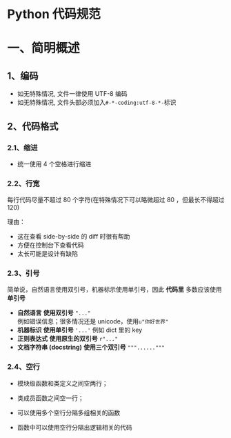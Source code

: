 # Python 代码规范

# 一、简明概述

## 1、编码

- 如无特殊情况, 文件一律使用 UTF-8 编码
- 如无特殊情况, 文件头部必须加入`#-*-coding:utf-8-*-`标识

## 2、代码格式

### 2.1、缩进

- 统一使用 4 个空格进行缩进

### 2.2、行宽

每行代码尽量不超过 80 个字符(在特殊情况下可以略微超过 80 ，但最长不得超过 120)

理由：

- 这在查看 side-by-side 的 diff 时很有帮助
- 方便在控制台下查看代码
- 太长可能是设计有缺陷

### 2.3、引号

简单说，自然语言使用双引号，机器标示使用单引号，因此 **代码里** 多数应该使用 **单引号**

-  **自然语言** **使用双引号** `"..."`  
   例如错误信息；很多情况还是 unicode，使用`u"你好世界"` 
-  **机器标识** **使用单引号** `'...'`
   例如 dict 里的 key
-  **正则表达式** **使用原生的双引号** `r"..."` 
-  **文档字符串 (docstring)** **使用三个双引号** `"""......"""`

### 2.4、空行

- 模块级函数和类定义之间空两行；
- 类成员函数之间空一行；

- 可以使用多个空行分隔多组相关的函数
- 函数中可以使用空行分隔出逻辑相关的代码